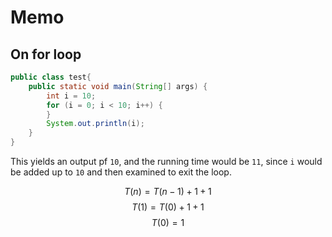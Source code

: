 # Memo

## On for loop

```java
public class test{
    public static void main(String[] args) {
        int i = 10;
        for (i = 0; i < 10; i++) {
        }
        System.out.println(i);
    }
}
```

This yields an output pf `10`, and the running time would be `11`, since `i` would be added up to `10` and then examined to exit the loop.

$$
T(n) = T(n-1) + 1 + 1
$$
$$
T(1) = T(0) + 1 + 1
$$
$$
T(0) = 1
$$
